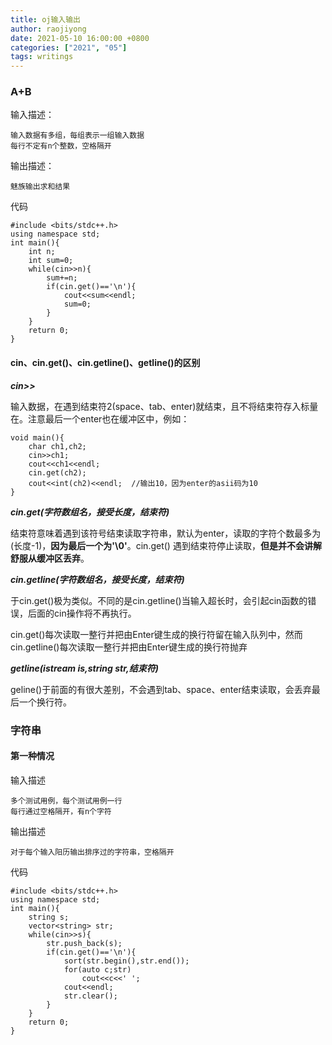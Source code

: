 ```yaml
---
title: oj输入输出
author: raojiyong
date: 2021-05-10 16:00:00 +0800
categories: ["2021", "05"]
tags: writings
---
```


### A+B

输入描述：

```
输入数据有多组，每组表示一组输入数据
每行不定有n个整数，空格隔开
```

输出描述：

```
魅族输出求和结果
```

代码

```
#include <bits/stdc++.h>
using namespace std;
int main(){
	int n;
	int sum=0;
	while(cin>>n){
		sum+=n;
		if(cin.get()=='\n'){
			cout<<sum<<endl;
			sum=0;
		}
	}
	return 0;
}
```

#### **cin、cin.get()、cin.getline()、getline()的区别**

***cin>>***

输入数据，在遇到结束符2(space、tab、enter)就结束，且不将结束符存入标量在。注意最后一个enter也在缓冲区中，例如：

```
void main(){
	char ch1,ch2;
	cin>>ch1;
	cout<<ch1<<endl;
	cin.get(ch2);
	cout<<int(ch2)<<endl;  //输出10，因为enter的asii码为10
}
```

***cin.get(字符数组名，接受长度，结束符)***

结束符意味着遇到该符号结束读取字符串，默认为enter，读取的字符个数最多为(长度-1)，**因为最后一个为'\0'**。cin.get() 遇到结束符停止读取，**但是并不会讲解舒服从缓冲区丢弃**。



***cin.getline(字符数组名，接受长度，结束符)***

于cin.get()极为类似。不同的是cin.getline()当输入超长时，会引起cin函数的错误，后面的cin操作将不再执行。

cin.get()每次读取一整行并把由Enter键生成的换行符留在输入队列中，然而cin.getline()每次读取一整行并把由Enter键生成的换行符抛弃



***getline(istream is,string str,结束符)***

geline()于前面的有很大差别，不会遇到tab、space、enter结束读取，会丢弃最后一个换行符。

### 字符串

#### 第一种情况

输入描述

````
多个测试用例，每个测试用例一行
每行通过空格隔开，有n个字符
````

输出描述

```
对于每个输入阳历输出排序过的字符串，空格隔开
```

代码

```
#include <bits/stdc++.h>
using namespace std;
int main(){
	string s;
	vector<string> str;
	while(cin>>s){
		str.push_back(s);
		if(cin.get()=='\n'){
			sort(str.begin(),str.end());
			for(auto c;str)
				cout<<c<<' ';
			cout<<endl;
			str.clear();
		}
	}
	return 0;
}
```

